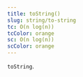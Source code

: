 ```yaml
---
title: toString()
slug: string/to-string
tc: O(n log(n))
tcColor: orange
sc: O(n log(n))
scColor: orange
---
```

`toString`.